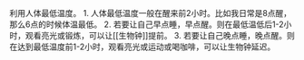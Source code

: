 利用人体最低温度。
	1. 人体最低温度一般在醒来前2小时。比如我日常是8点醒，那么6点的时候体温最低。
	2. 若要让自己早点睡，早点醒。则在最低温低后1-2小时，观看亮光或锻炼，可以让[[生物钟]]提前。
	3. 若要让自己晚点睡，晚点醒。则在达到最低温度前1-2小时，观看亮光或运动或喝咖啡，可以让生物钟延迟。